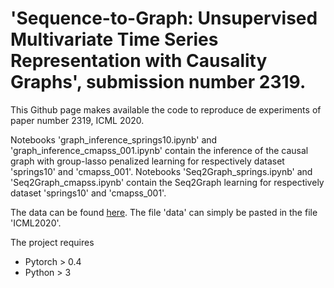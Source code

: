 # 'Sequence-to-Graph: Unsupervised Multivariate Time Series Representation with Causality Graphs', submission number 2319.

This Github page makes available the code to reproduce de experiments of paper number 2319, ICML 2020.

Notebooks 'graph_inference_springs10.ipynb' and 'graph_inference_cmapss_001.ipynb' contain the inference of the causal graph with group-lasso penalized learning for respectively dataset 'springs10' and 'cmapss_001'. Notebooks 'Seq2Graph_springs.ipynb' and 'Seq2Graph_cmapss.ipynb' contain the Seq2Graph learning for respectively dataset 'springs10' and 'cmapss_001'. 

The data can be found [here](https://drive.google.com/open?id=1QXLvoXkFIHcGGiAauAuAnZysD8s4NtVO). The file 'data' can simply be pasted in the file 'ICML2020'. 

The project requires
- Pytorch > 0.4
- Python > 3
